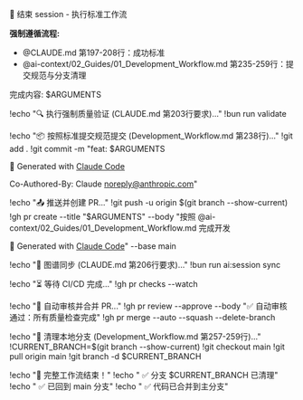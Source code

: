 🏁 结束 session - 执行标准工作流

**强制遵循流程:**

- @CLAUDE.md 第197-208行：成功标准
- @ai-context/02_Guides/01_Development_Workflow.md 第235-259行：提交规范与分支清理

完成内容: $ARGUMENTS

!echo "🔍 执行强制质量验证 (CLAUDE.md 第203行要求)..."
!bun run validate

!echo "📦 按照标准提交规范提交 (Development_Workflow.md 第238行)..."
!git add .
!git commit -m "feat: $ARGUMENTS

🤖 Generated with [Claude Code](https://claude.ai/code)

Co-Authored-By: Claude <noreply@anthropic.com>"

!echo "📤 推送并创建 PR..."
!git push -u origin $(git branch --show-current)
!gh pr create --title "$ARGUMENTS" --body "按照 @ai-context/02_Guides/01_Development_Workflow.md 完成开发

🤖 Generated with [Claude Code](https://claude.ai/code)" --base main

!echo "🎯 图谱同步 (CLAUDE.md 第206行要求)..."
!bun run ai:session sync

!echo "⏳ 等待 CI/CD 完成..."
!gh pr checks --watch

!echo "🤖 自动审核并合并 PR..."
!gh pr review --approve --body "✅ 自动审核通过：所有质量检查完成"
!gh pr merge --auto --squash --delete-branch

!echo "🧹 清理本地分支 (Development_Workflow.md 第257-259行)..."
!CURRENT_BRANCH=$(git branch --show-current)
!git checkout main
!git pull origin main
!git branch -d $CURRENT_BRANCH

!echo "🎉 完整工作流结束！"
!echo " ✅ 分支 $CURRENT_BRANCH 已清理"
!echo " ✅ 已回到 main 分支"
!echo " ✅ 代码已合并到主分支"
